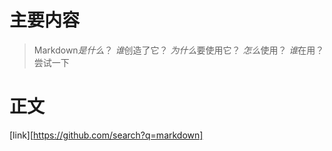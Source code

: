 # 主要内容
> Markdown*是什么*？ 
> *谁*创造了它？
> *为什么*要使用它？
> *怎么*使用？
> *谁*在用？
> 尝试一下

# 正文


[link][https://github.com/search?q=markdown]

